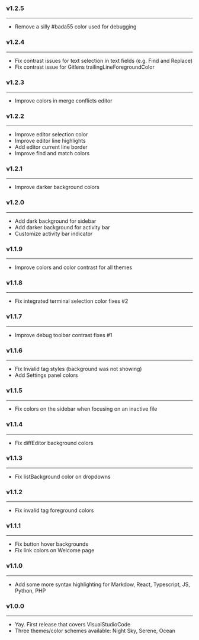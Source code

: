 ### v1.2.5

---

- Remove a silly #bada55 color used for debugging

### v1.2.4

---

- Fix contrast issues for text selection in text fields (e.g. Find and Replace)
- Fix contrast issue for Gitlens trailingLineForegroundColor

### v1.2.3

---

- Improve colors in merge conflicts editor

### v1.2.2

---

- Improve editor selection color
- Improve editor line highlights
- Add editor current line border
- Improve find and match colors

### v1.2.1

---

- Improve darker background colors

### v1.2.0

---

- Add dark background for sidebar
- Add darker background for activity bar
- Customize activity bar indicator

### v1.1.9

---

- Improve colors and color contrast for all themes


### v1.1.8

---

- Fix integrated terminal selection color fixes #2

### v1.1.7

---

- Improve debug toolbar contrast fixes #1

### v1.1.6

---

- Fix Invalid tag styles (background was not showing)
- Add Settings panel colors

### v1.1.5

---

- Fix colors on the sidebar when focusing on an inactive file

### v1.1.4

---

- Fix diffEditor background colors

### v1.1.3

---

- Fix listBackground color on dropdowns

### v1.1.2

---

- Fix invalid tag foreground colors

### v1.1.1

---

- Fix button hover backgrounds
- Fix link colors on Welcome page

### v1.1.0

---

- Add some more syntax highlighting for Markdow, React, Typescript, JS, Python, PHP

### v1.0.0

---

- Yay. First release that covers VisualStudioCode
- Three themes/color schemes available: Night Sky, Serene, Ocean
